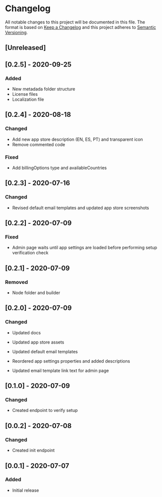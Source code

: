 # Changelog

All notable changes to this project will be documented in this file.
The format is based on [Keep a Changelog](http://keepachangelog.com/en/1.0.0/)
and this project adheres to [Semantic Versioning](http://semver.org/spec/v2.0.0.html).

## [Unreleased]

## [0.2.5] - 2020-09-25
### Added
- New metadada folder structure
- License files
- Localization file

## [0.2.4] - 2020-08-18

### Changed

- Add new app store description (EN, ES, PT) and transparent icon
- Remove commented code

### Fixed

- Add billingOptions type and availableCountries

## [0.2.3] - 2020-07-16

### Changed

- Revised default email templates and updated app store screenshots

## [0.2.2] - 2020-07-09

### Fixed

- Admin page waits until app settings are loaded before performing setup verification check

## [0.2.1] - 2020-07-09

### Removed

- Node folder and builder

## [0.2.0] - 2020-07-09

### Changed

- Updated docs

- Updated app store assets

- Updated default email templates

- Reordered app settings properties and added descriptions

- Updated email template link text for admin page

## [0.1.0] - 2020-07-09

### Changed

- Created endpoint to verify setup

## [0.0.2] - 2020-07-08

### Changed

- Created init endpoint

## [0.0.1] - 2020-07-07

### Added

- Initial release
